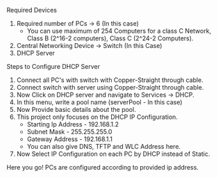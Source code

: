 Required Devices

1. Required number of PCs -> 6 (In this case)
	- You can use maximum of 254 Computers for a class C Network, Class B (2^16-2 computers), Class C (2^24-2 Computers). 
2. Central Networking Device -> Switch (In this Case)
3. DHCP Server

Steps to Configure DHCP Server

1. Connect all PC's with switch with Copper-Straight through cable.
2. Connect switch with server using Copper-Straight through cable.
3. Now Click on DHCP server and navigate to Services -> DHCP.
4. In this menu, write a pool name (serverPool - In this case)
5. Now Provide basic details about the pool.
6. This project only focuses on the DHCP IP Configuration.
	- Starting Ip Address - 192.168.1.2
	- Subnet Mask - 255.255.255.0
	- Gateway Address - 192.168.1.1
	- You can also give DNS, TFTP and WLC Address here.
7. Now Select IP Configuration on each PC by DHCP instead of Static.

Here you go! PCs are configured according to provided ip address.
